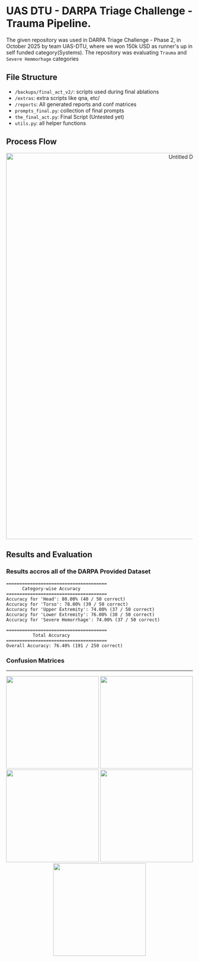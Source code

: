 # UAS DTU - DARPA Triage Challenge - Trauma Pipeline.

The given repository was used in DARPA Triage Challenge - Phase 2, in October 2025 by team UAS-DTU, where we won 150k USD as runner's up in self funded category(Systems). The repository was evaluating `Trauma` and `Severe Hemmorhage` categories

## File Structure

* `/backups/final_act_v2/`: scripts used during final ablations
* `/extras`: extra scripts like qna, etc/
* `/reports`: All generated reports and conf matrices
* `prompts_final.py`: collection of final prompts
* `the_final_act.py`: Final Script (Untested yet)
* `utils.py`: all helper functions


## Process Flow
<p align="center">
<img height="1044" alt="Untitled Diagram drawio (2)" src="https://github.com/user-attachments/assets/9779a80e-5d03-4521-b1b0-802f3c5de939" />
</p>

## Results and Evaluation

### Results accros all of the DARPA Provided Dataset
```
======================================
      Category-wise Accuracy          
======================================
Accuracy for 'Head': 80.00% (40 / 50 correct)
Accuracy for 'Torso': 78.00% (39 / 50 correct)
Accuracy for 'Upper Extremity': 74.00% (37 / 50 correct)
Accuracy for 'Lower Extremity': 76.00% (38 / 50 correct)
Accuracy for 'Severe Hemorrhage': 74.00% (37 / 50 correct)

======================================
          Total Accuracy              
======================================
Overall Accuracy: 76.40% (191 / 250 correct)
```

### Confusion Matrices
___________
<p align="center">
  <img src="https://github.com/user-attachments/assets/126e2080-ad72-49cb-bb0e-40071405434f" width=250">
  <img src="https://github.com/user-attachments/assets/5efd6fbd-84d2-4838-a606-ea35d69ef5d0" width="250">
  <img src="https://github.com/user-attachments/assets/fc2e7e19-4c6c-465a-be5a-4be5bc648217" width="250">
  <img src="https://github.com/user-attachments/assets/de9f6400-b3d7-4557-98ab-ddb29c413d5c" width="250">
  <img src="https://github.com/user-attachments/assets/9f76cd41-03fe-4531-99d4-5ba260a78257" width="250">
</p>



